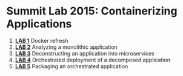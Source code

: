 # Summit Lab 2015: Containerizing Applications

1. **[LAB 1](labs/chapter1.md)** Docker refresh
1. **[LAB 2](labs/chapter2.md)** Analyzing a monolithic application
1. **[LAB 3](labs/chapter3.md)** Deconstructing an application into microservices
1. **[LAB 4](labs/chapter4.md)** Orchestrated deployment of a decomposed application
1. **[LAB 5](labs/chapter5.md)** Packaging an orchestrated application
